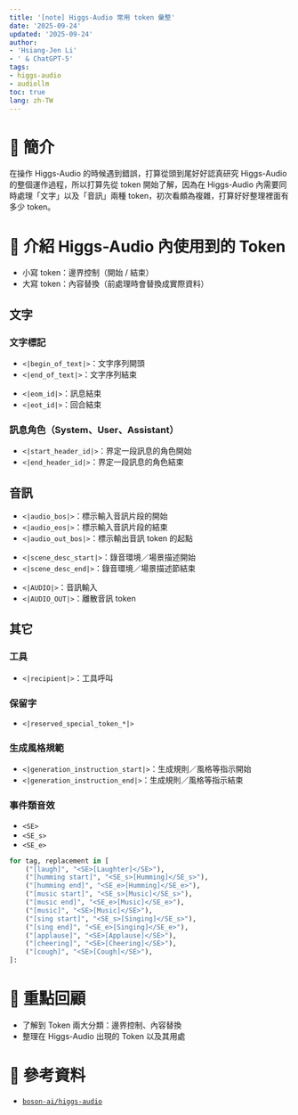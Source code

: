 ```yaml
---
title: '[note] Higgs-Audio 常用 token 彙整'
date: '2025-09-24'
updated: '2025-09-24'
author:
- 'Hsiang-Jen Li'
- ' & ChatGPT-5'
tags:
- higgs-audio
- audiollm
toc: true
lang: zh-TW
---
```


# 📌 簡介

在操作 Higgs-Audio 的時候遇到錯誤，打算從頭到尾好好認真研究 Higgs-Audio 的整個運作過程，所以打算先從 token 開始了解，因為在 Higgs-Audio 內需要同時處理「文字」以及「音訊」兩種 token，初次看頗為複雜，打算好好整理裡面有多少 token。

<!-- more -->

# 🚀 介紹 Higgs-Audio 內使用到的 Token

- 小寫 token：邊界控制（開始 / 結束）
- 大寫 token：內容替換（前處理時會替換成實際資料）

## 文字

### 文字標記
- `<|begin_of_text|>`：文字序列開頭
- `<|end_of_text|>`：文字序列結束

<!--  -->
- `<|eom_id|>`：訊息結束
- `<|eot_id|>`：回合結束

### 訊息角色（System、User、Assistant）
<!--  -->
- `<|start_header_id|>`：界定一段訊息的角色開始
- `<|end_header_id|>`：界定一段訊息的角色結束

## 音訊

<!--  -->
- `<|audio_bos|>`：標示輸入音訊片段的開始
- `<|audio_eos|>`：標示輸入音訊片段的結束
- `<|audio_out_bos|>`：標示輸出音訊 token 的起點

<!--  -->
- `<|scene_desc_start|>`：錄音環境／場景描述開始
- `<|scene_desc_end|>`：錄音環境／場景描述節結束

<!--  -->
- `<|AUDIO|>`：音訊輸入
- `<|AUDIO_OUT|>`：離散音訊 token

## 其它

### 工具
<!--  -->
- `<|recipient|>`：工具呼叫

### 保留字
- `<|reserved_special_token_*|>`

### 生成風格規範
<!--  -->
- `<|generation_instruction_start|>`：生成規則／風格等指示開始
- `<|generation_instruction_end|>`：生成規則／風格等指示結束

### 事件類音效
<!--  -->
- `<SE>`
- `<SE_s>`
- `<SE_e>`

```python
for tag, replacement in [
    ("[laugh]", "<SE>[Laughter]</SE>"),
    ("[humming start]", "<SE_s>[Humming]</SE_s>"),
    ("[humming end]", "<SE_e>[Humming]</SE_e>"),
    ("[music start]", "<SE_s>[Music]</SE_s>"),
    ("[music end]", "<SE_e>[Music]</SE_e>"),
    ("[music]", "<SE>[Music]</SE>"),
    ("[sing start]", "<SE_s>[Singing]</SE_s>"),
    ("[sing end]", "<SE_e>[Singing]</SE_e>"),
    ("[applause]", "<SE>[Applause]</SE>"),
    ("[cheering]", "<SE>[Cheering]</SE>"),
    ("[cough]", "<SE>[Cough]</SE>"),
]:
```

# 🔁 重點回顧

- 了解到 Token 兩大分類：邊界控制、內容替換
- 整理在 Higgs-Audio 出現的 Token 以及其用處

# 🔗 參考資料

- [`boson-ai/higgs-audio`](https://github.com/boson-ai/higgs-audio)
